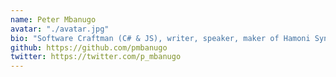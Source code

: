 ```yaml
---
name: Peter Mbanugo
avatar: "./avatar.jpg"
bio: "Software Craftman (C# & JS), writer, speaker, maker of Hamoni Sync, Node.js Nigeria co-chair, contributor Hoodie, and Twilio champion. I love to build things, play football, and dance salsa"
github: https://github.com/pmbanugo
twitter: https://twitter.com/p_mbanugo
---
```

